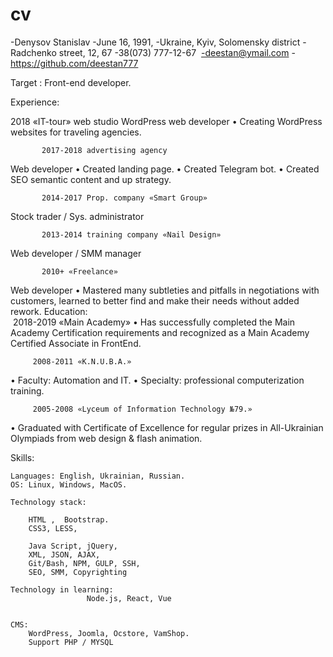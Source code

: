 # cv


-Denysov Stanislav
-June 16, 1991, 
-Ukraine, Kyiv, Solomensky district 
-Radchenko street, 12, 67
-38(073) 777-12-67 
-deestan@ymail.com
-https://github.com/deestan777

Target : Front-end developer.
	
Experience: 

2018 «IT-tour» web studio 
WordPress web developer
• Creating WordPress websites for traveling agencies.

		   2017-2018 advertising agency
Web developer
• Created landing page.
• Created Telegram bot.
• Created SEO semantic content and up strategy.

		   2014-2017 Prop. company «Smart Group» 
Stock trader / Sys. administrator


		   2013-2014 training company «Nail Design»
Web developer / SMM manager


		   2010+ «Freelance» 
 Web developer 
• Mastered many subtleties and pitfalls in negotiations with customers, learned to better find and make their needs without added rework.
Education:  
		 2018-2019 «Main Academy»
• Has successfully completed the Main Academy Certification requirements and recognized as a Main Academy Certified Associate in FrontEnd.

		 2008-2011 «K.N.U.B.A.»
• Faculty: Automation and IT.
• Specialty: professional computerization training.

		 2005-2008 «Lyceum of Information Technology №79.»
• Graduated with Certificate of Excellence for regular prizes in All-Ukrainian Olympiads from web design & flash animation.

Skills: 

	Languages: English, Ukrainian, Russian.
	OS: Linux, Windows, MacOS.
	
	Technology stack:  

		HTML ,  Bootstrap.
		CSS3, LESS, 

		Java Script, jQuery, 
		XML, JSON, AJAX, 
		Git/Bash, NPM, GULP, SSH, 
		SEO, SMM, Copyrighting

	Technology in learning: 
                     Node.js, React, Vue


	CMS:
		WordPress, Joomla, Ocstore, VamShop.
		Support PHP / MYSQL 
		
